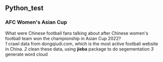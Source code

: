 ## Python_test
### AFC Women's Asian Cup 
What were Chinese football fans talking about after Chinese women's football team won the championship in Asian Cup 2022?  
*1* crawl data from dongqiudi.com, which is the most active football website in China.
*2* clean these data, using **jieba** package to do segementation
*3* generate word cloud
